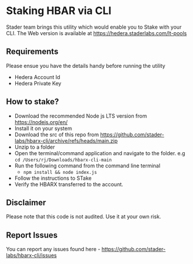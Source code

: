 # Staking HBAR via CLI

Stader team brings this utility which would enable you to Stake with your CLI. The Web version is available at https://hedera.staderlabs.com/lt-pools

## Requirements

Please ensue you have the details handy before running the utility

- Hedera Account Id
- Hedera Private Key

## How to stake?

- Download the recommended Node js LTS version from https://nodejs.org/en/
- Install it on your system
- Download the src of this repo from https://github.com/stader-labs/hbarx-cli/archive/refs/heads/main.zip
- Unzip to a folder
- Open the terminal/command application and navigate to the folder. e.g `cd /Users/rj/Downloads/hbarx-cli-main`
- Run the following command from the command line terminal
  - `npm install && node index.js`
- Follow the instructions to STake
- Verify the HBARX transferred to the account.

## Disclaimer

Please note that this code is not audited. Use it at your own risk.

## Report Issues

You can report any issues found here - https://github.com/stader-labs/hbarx-cli/issues
